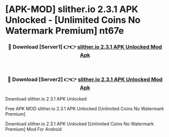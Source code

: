 # [APK-MOD] slither.io 2.3.1 APK Unlocked - [Unlimited Coins No Watermark Premium] nt67e



<div align="center">
<h3>🔴 Download [Server1] 👉👉 <a href="https://momento.my/?title=slither.io_2.3.1_APK_Unlocked">slither.io 2.3.1 APK Unlocked Mod Apk</a></h3><br>

<h3>🔴 Download [Server2] 👉👉 <a href="https://momento.my/?title=slither.io_2.3.1_APK_Unlocked">slither.io 2.3.1 APK Unlocked Mod Apk</a></h3>
</div>



Download slither.io 2.3.1 APK Unlocked 

Free APK MOD slither.io 2.3.1 APK Unlocked [Unlimited Coins No Watermark Premium]

Download slither.io 2.3.1 APK Unlocked [Unlimited Coins No Watermark Premium] Mod For Android
